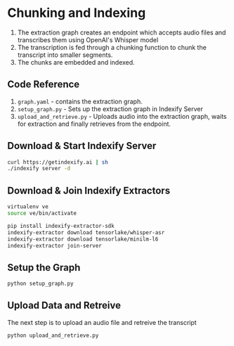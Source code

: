 # Chunking and Indexing 

1. The extraction graph creates an endpoint which accepts audio files and transcribes them using OpenAI's Whisper model
2. The transcription is fed through a chunking function to chunk the transcript into smaller segments.
3. The chunks are embedded and indexed.

## Code Reference

1. `graph.yaml` - contains the extraction graph.
2. `setup_graph.py` - Sets up the extraction graph in Indexify Server
3. `upload_and_retrieve.py` - Uploads audio into the extraction graph, waits for extraction and finally retrieves from the endpoint.

## Download & Start Indexify Server
```bash title="Terminal 1"
curl https://getindexify.ai | sh
./indexify server -d
```

## Download & Join Indexify Extractors 
```bash title="Terminal 2"
virtualenv ve
source ve/bin/activate

pip install indexify-extractor-sdk
indexify-extractor download tensorlake/whisper-asr
indexify-extractor download tensorlake/minilm-l6
indexify-extractor join-server
```

## Setup the Graph 
```bash title="Terminal 3"
python setup_graph.py
```

## Upload Data and Retreive 
The next step is to upload an audio file and retreive the transcript

```bash title="Terminal 3"
python upload_and_retrieve.py
```

